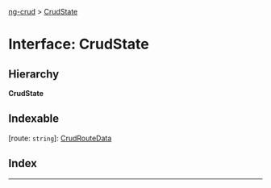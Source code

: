 [ng-crud](../README.md) > [CrudState](../interfaces/crudstate.md)

# Interface: CrudState

## Hierarchy

**CrudState**

## Indexable

\[route: `string`\]:&nbsp;[CrudRouteData](crudroutedata.md)
## Index

---

